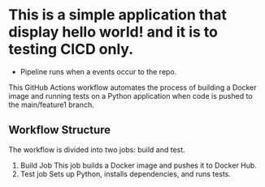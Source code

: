 # This is a simple application that display hello world! and it is to testing CICD only.

* Pipeline runs when a events occur to the repo.


This GitHub Actions workflow automates the process of building a Docker image and running tests on a Python application when code is pushed to the main/feature1 branch.


## Workflow Structure
The workflow is divided into two jobs: build and test.

1. Build Job
This job builds a Docker image and pushes it to Docker Hub.
2. Test job
Sets up Python, installs dependencies, and runs tests.


